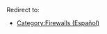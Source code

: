 Redirect to:

*   [Category:Firewalls (Español)](/index.php/Category:Firewalls_(Espa%C3%B1ol) "Category:Firewalls (Español)")